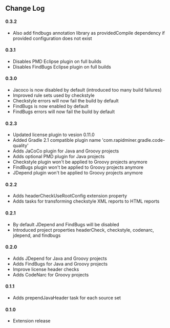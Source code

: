 ## Change Log

#### 0.3.2
* Also add findbugs annotation library as providedCompile dependency if provided configuration does not exist

#### 0.3.1 
* Disables PMD Eclipse plugin on full builds
* Disables FindBugs Eclipse plugin on full builds

#### 0.3.0
* Jacoco is now disabled by default (introduced too many build failures)
* Improved rule sets used by checkstyle
* Checkstyle errors will now fail the build by default
* FindBugs is now enabled by default
* FindBugs errors will now fail the build by default

#### 0.2.3
* Updated license plugin to vesion 0.11.0
* Added Gradle 2.1 compatible plugin name 'com.rapidminer.gradle.code-quality' 
* Adds JaCoCo plugin for Java and Groovy projects
* Adds optional PMD plugin for Java projects
* Checkstyle plugin won't be applied to Groovy projects anymore
* FindBugs plugin won't be applied to Groovy projects anymore
* JDepend plugin won't be applied to Groovy projects anymore

#### 0.2.2
* Adds headerCheckUseRootConfig extension property
* Adds tasks for transforming checkstyle XML reports to HTML reports

#### 0.2.1
* By default JDepend and FindBugs will be disabled
* Introduced project properties headerCheck, checkstyle, codenarc, jdepend, and findbugs

#### 0.2.0
* Adds JDepend for Java and Groovy projects
* Adds FindBugs for Java and Groovy projects
* Improve license header checks
* Adds CodeNarc for Groovy projects

#### 0.1.1
* Adds prependJavaHeader task for each source set

#### 0.1.0 
* Extension release

